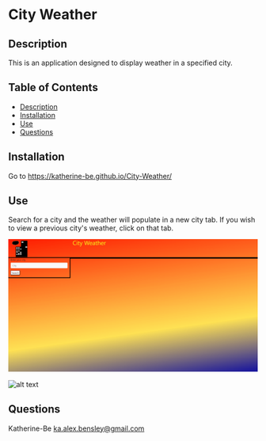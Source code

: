 
# City Weather
    
## Description
This is an application designed to display weather in a specified city.

## Table of Contents
- [Description](#description)
- [Installation](#installation)
- [Use](#use)    
- [Questions](#questions)

    
## Installation
Go to https://katherine-be.github.io/City-Weather/
    
## Use
Search for a city and the weather will populate in a new city tab. If you wish to view a previous city's weather, click on that tab.


![alt text](./assets/images/City_Weather_Demo.gif)

![ alt text ](https://img.shields.io/badge/Creator-KAT-pink)

## Questions
Katherine-Be
ka.alex.bensley@gmail.com
